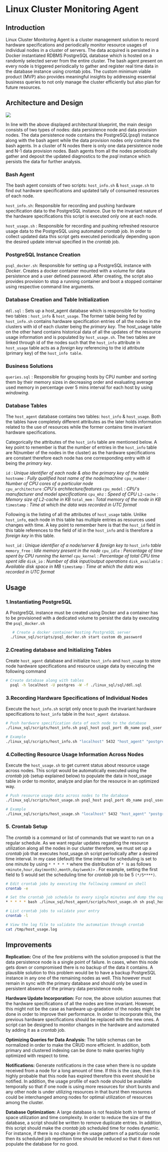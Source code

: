 ﻿# Linux Cluster Monitoring Agent
## Introduction
Linux Cluster Monitoring Agent is a cluster management solution to record hardware specifications and periodically monitor resource usages of individual nodes in a cluster of servers. The data acquired is persisted in a Docker instantiated RDBMS PostgreSQL database which is hosted on a randomly selected server from the entire cluster. The bash agent present on every node is triggered periodically to gather and register real time data in the database instance using crontab jobs. The custom minimum viable product (MVP) also provides meaningful insights by addressing essential business queries to not only manage the cluster efficiently but also plan for future resources.

## Architecture and Design
![](https://github.com/jarviscanada/jarvis_data_eng_ahmad/blob/master/linux_sql/assets/Linux_agent_architecture.png)

In line with the above displayed architectural blueprint, the main design consists of two types of nodes: data persistence node and data provision nodes. The data persistence node contains the PostgreSQL(*psql*) instance along with the bash agent while the data provision nodes only contains the bash agents. In a cluster of N nodes there is only one data persistence node and N-1 data provision nodes. Bash agents from all the nodes periodically gather and deposit the updated diagnostics to the *psql* instance which persists the data for further analysis.
### Bash Agent
The bash agent consists of two scripts: `host_info.sh` & `host_usage.sh` to find out hardware specifications and updated tally of consumed resources of each node.

`host_info.sh`: Responsible for recording and pushing hardware specification data to the PostgreSQL instance. Due to the invariant nature of the hardware specifications this script is executed only one at each node.

`host_usage.sh` : Responsible for recording and pushing refreshed resource usage data to the PostgreSQL using automated *crontab* job. In order to collect updated data this script gets executed periodically depending upon the desired update interval specified in the *crontab* job.

### PostgreSQL Instance Creation

`psql_docker.sh`: Responsible for setting up a PostgreSQL instance with *Docker*. Creates a docker container mounted with a volume for data persistence and a user defined password. After creating, the script also provides provision to stop a running container and boot a stopped container using respective command line arguments.

### Database Creation and Table Initialization

`ddl.sql` : Sets up a host_agent database which is responsible for hosting two tables : `host_info` & `host_usage`. The former table being fed by `host_info.sh` contains hardware specification entries of all the nodes in the clusters with id of each cluster being the *primary key*. The host_usage table on the other hand contains historical data of all the updates of the resource usage information and is populated by `host_usage.sh`. The two tables are linked through id of the nodes such that the `host_info` attribute in `host_usage` table acts as a *foreign key* referencing to the id attribute (primary key) of the `host_info table`.

### Business Solutions

`queries.sql` : Responsible for grouping hosts by CPU number and sorting them by their memory sizes in decreasing order and evaluating average used memory in percentage over 5 mins interval for each host by using *windowing*.
### Database Tables

The `host_agent` database contains two tables: `host_info` & `host_usage`. Both the tables have completely different attributes as the later holds information related to the use of resources while the former contains time invariant hardware specifications.

Categorically the attributes of the `host_info` table are mentioned below. A key point to remember is that the number of entries in the `host_info` table are N(number of the nodes in the cluster) as the hardware specifications are constant therefore each node has one corresponding entry with id being the *primary key*.

`id` : *Unique identifier of each node & also the primary key of the table*
`hostname` :   *Fully qualified host name of the node/machine*
`cpu_number` : *Number of CPU cores of a particular node*   
`cpu_architecture` :*CPU's architecture/features*
`cpu_model` : *CPU's manufacturer and model specifications*
`cpu_mhz` :  *Speed of CPU*
`L2-cache` : *Memory size of L2-cache in KB*
`total_mem` : *Total memory of the node in KB*
`timestamp` : *Time at which the data was recorded in UTC format*

Following is the listing of all the attributes of `host_usage` table. Unlike `host_info`, each node in this table has multiple entries as resources used changes with time. A key point to remember here is that the `host_id` field in this table references to the field of id in the `host_info` and is therefore a *foreign key* in this table.

`host_id` : *Unique identifier of a node/server & foreign key to* `host_info` *table*
`memory_free` : *Idle memory present in the node*
`cpu_idle` :  *Percentage of time spent by CPU running the kernel*
`cpu_kernel` : *Percentage of total CPU time spent idle*
`disk_io` : *Number of disk input/output operations*
`disk_available` : *Available disk space in MB*
`timestamp` : *Time at which the data was recorded in UTC format*

## Usage

### 1.Instantiating PostgreSQL

A PostgreSQL instance must be created using Docker and a container has to be provisioned with a dedicated volume to persist the data by executing the `psql_docker.sh`
```bash
   # Create a docker container hosting PostgreSQL server
  ./linux_sql/scripts/psql_docker.sh start custom db_password
```

### 2.Creating database and Initializing Tables

Create `host_agent` database and initialize `host_info` and `host_usage` to store node hardware specifications and resource usage data by executing the following command
```bash
# Create database along with tables
  psql -h localhost -U postgres -W -f ./linux_sql/sql/ddl.sql
```

### 3.Recording Hardware Specifications of Individual Nodes

Execute the `host_info.sh` script only once to push the invariant hardware specifications to `host_info` table in the `host_agent database`.
```bash
# Push hardware specification data of each node to the database
./linux_sql/scripts/host_info.sh psql_host psql_port db_name psql_user psql_password

# Example
./linux_sql/scripts/host_info.sh "localhost" 5432 "host_agent" "postgres" "mypassword"
```


### 4.Collecting Resource Usage Information Across Nodes

Execute the `host_usage.sh` to get current status about resource usage across nodes. This script would be automatically executed using the *crontab* job (setup explained below) to populate the data in host_usage table in order to monitor, analyze and plan for the resource in an optimized way.
```bash
# Push resource usage data across nodes to the database
./linux_sql/scripts/host_usage.sh psql_host psql_port db_name psql_user psql_password

# Example
./linux_sql/scripts/host_usage.sh "localhost" 5432 "host_agent" "postgres" "mypassword"
```

### 5. Crontab Setup

The *crontab* is a command or list of commands that we want to run on a regular schedule. As we want regular updates regarding the resource utilization along all the nodes in our cluster therefore, we must set up a *crontab* job that executes host_usage.sh script periodically after a desired time interval. In my case (default) the time interval for scheduling is set to one minute by using `* * * * *` where the distribution of `* `is as follows `<minute,hour,day(month),month,day(week)>` . For example, setting the first field to 5 would set the scheduling time for *crontab* job to be 5 `(*/5****)`.
```bash
# Edit crontab jobs by executing the following command on shell
crontab -e

# Set the crontab job schedule to every single minutes and dump the ouput to a log file
* * * * * bash ./linux_sql/host_agent/scripts/host_usage.sh sh psql_host psql_port db_name psql_user psql_password  > /tmp/host_usage.log

# List crontab jobs to validate your entry
crontab -l

# View the log file to validate the automation through crontab
cat /tmp/host_usage.log
```
## Improvements

**Replication:** One of the few problems with the solution proposed is that the data persistence node is a single point of failure. In cases, when this node gets down or compromised there is no backup of the data it contains. A plausible solution to this problem would be to have a backup PostgreSQL instance in any one of the remaining nodes as well. This however must remain in sync with the primary database and should only be used in persistent absence of the primary data persistence node.

**Hardware Update Incorporation:** For now, the above solution assumes that the hardware specifications of all the nodes are time invariant. However, this might not be the case as hardware up-gradation of the nodes might be done in order to improve their performance. In order to incorporate this, the previous hardware specifications should be replaced with the new ones. A script can be designed to monitor changes in the hardware and automated by adding it as a *crontab* job.

**Optimizing Queries for Data Analysis:** The table schemas can be normalized in order to make the CRUD more efficient. In addition, both primary and clustered indexing can be done to make queries highly optimized with respect to time.

**Notifications:** Generate notifications in the case when there is no update received from a node for a long amount of time. If this is the case, then it is highly probable that this node has expired therefore this event should be notified. In addition, the usage profile of each node should be available temporally so that if one node is using more resources for short bursts and any other node is under utilizing resources in that burst then resources could be interchanged among nodes for optimal utilization of resources among the cluster.

**Database Optimization:** A large database is not feasible both in terms of space utilization and time complexity. In order to reduce the size of the database, a script should be written to remove duplicate entries. In addition, this script should make the *crontab* job scheduled time for nodes dynamic. For instance, if there is no change in the usage pattern of a particular node then its scheduled job repetition time should be reduced so that it does not populate the database for no good.
